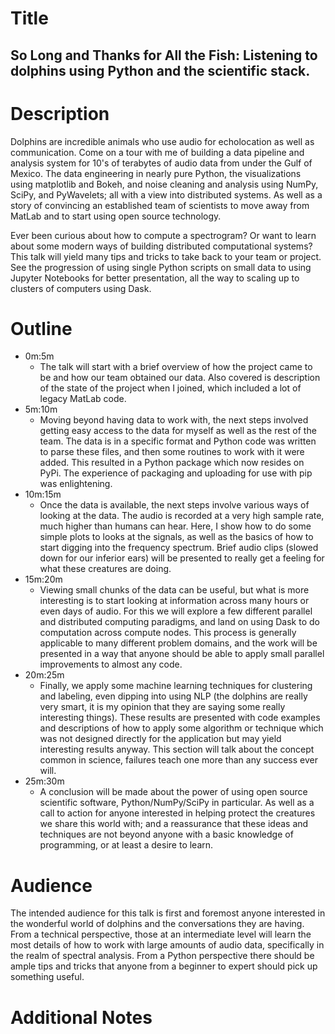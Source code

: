 # Title
## So Long and Thanks for All the Fish: Listening to dolphins using Python and the scientific stack.

# Description
Dolphins are incredible animals who use audio for echolocation as well as communication. Come on a tour with me of building a data pipeline and analysis system for 10's of terabytes of audio data from under the Gulf of Mexico. The data engineering in nearly pure Python, the visualizations using matplotlib and Bokeh, and noise cleaning and analysis using NumPy, SciPy, and PyWavelets; all with a view into distributed systems. As well as a story of convincing an established team of scientists to move away from MatLab and to start using open source technology.

Ever been curious about how to compute a spectrogram? Or want to learn about some modern ways of building distributed computational systems? This talk will yield many tips and tricks to take back to your team or project. See the progression of using single Python scripts on small data to using Jupyter Notebooks for better presentation, all the way to scaling up to clusters of computers using Dask.

# Outline
- 0m:5m
    - The talk will start with a brief overview of how the project came to be and how our team obtained our data. Also covered is description of the state of the project when I joined, which included a lot of legacy MatLab code.
- 5m:10m
    - Moving beyond having data to work with, the next steps involved getting easy access to the data for myself as well as the rest of the team. The data is in a specific format and Python code was written to parse these files, and then some routines to work with it were added. This resulted in a Python package which now resides on PyPi. The experience of packaging and uploading for use with pip was enlightening.
- 10m:15m
    - Once the data is available, the next steps involve various ways of looking at the data. The audio is recorded at a very high sample rate, much higher than humans can hear. Here, I show how to do some simple plots to looks at the signals, as well as the basics of how to start digging into the frequency spectrum. Brief audio clips (slowed down for our inferior ears) will be presented to really get a feeling for what these creatures are doing.
- 15m:20m
    - Viewing small chunks of the data can be useful, but what is more interesting is to start looking at information across many hours or even days of audio. For this we will explore a few different parallel and distributed computing paradigms, and land on using Dask to do computation across compute nodes. This process is generally applicable to many different problem domains, and the work will be presented in a way that anyone should be able to apply small parallel improvements to almost any code.
- 20m:25m
    - Finally, we apply some machine learning techniques for clustering and labeling, even dipping into using NLP (the dolphins are really very smart, it is my opinion that they are saying some really interesting things). These results are presented with code examples and descriptions of how to apply some algorithm or technique which was not designed directly for the application but may yield interesting results anyway. This section will talk about the concept common in science, failures teach one more than any success ever will.
- 25m:30m
    - A conclusion will be made about the power of using open source scientific software, Python/NumPy/SciPy in particular. As well as a call to action for anyone interested in helping protect the creatures we share this world with; and a reassurance that these ideas and techniques are not beyond anyone with a basic knowledge of programming, or at least a desire to learn.
  
# Audience
The intended audience for this talk is first and foremost anyone interested in the wonderful world of dolphins and the conversations they are having. From a technical perspective, those at an intermediate level will learn the most details of how to work with large amounts of audio data, specifically in the realm of spectral analysis. From a Python perspective there should be ample tips and tricks that anyone from a beginner to expert should pick up something useful.

# Additional Notes
